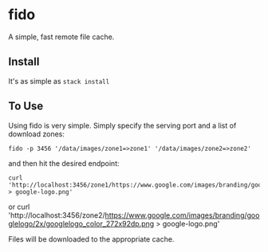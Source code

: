 fido
=====

A simple, fast remote file cache.

Install
-------

It's as simple as `stack install`

To Use
------

Using fido is very simple.  Simply specify the serving port and a list of download zones:

    fido -p 3456 '/data/images/zone1=>zone1' '/data/images/zone2=>zone2'

and then hit the desired endpoint:
    
    curl 'http://localhost:3456/zone1/https://www.google.com/images/branding/googlelogo/2x/googlelogo_color_272x92dp.png > google-logo.png'

or
    curl 'http://localhost:3456/zone2/https://www.google.com/images/branding/googlelogo/2x/googlelogo_color_272x92dp.png > google-logo.png'

Files will be downloaded to the appropriate cache.
